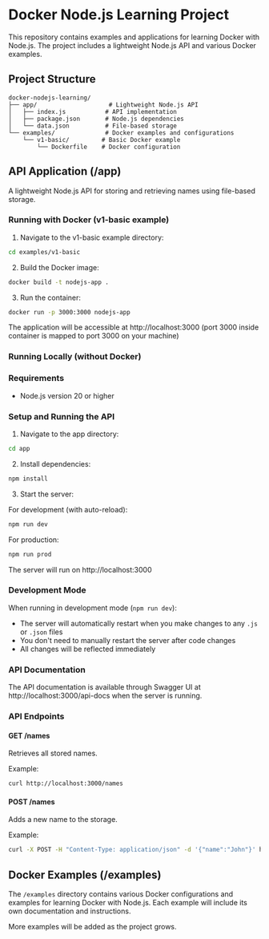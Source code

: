 # Docker Node.js Learning Project

This repository contains examples and applications for learning Docker with Node.js. The project includes a lightweight Node.js API and various Docker examples.

## Project Structure

```
docker-nodejs-learning/
├── app/                    # Lightweight Node.js API
│   ├── index.js           # API implementation
│   ├── package.json       # Node.js dependencies
│   └── data.json          # File-based storage
└── examples/              # Docker examples and configurations
    └── v1-basic/         # Basic Docker example
        └── Dockerfile    # Docker configuration
```

## API Application (/app)

A lightweight Node.js API for storing and retrieving names using file-based storage.

### Running with Docker (v1-basic example)

1. Navigate to the v1-basic example directory:
```bash
cd examples/v1-basic
```

2. Build the Docker image:
```bash
docker build -t nodejs-app .
```

3. Run the container:
```bash
docker run -p 3000:3000 nodejs-app
```

The application will be accessible at http://localhost:3000 (port 3000 inside container is mapped to port 3000 on your machine)

### Running Locally (without Docker)

### Requirements

- Node.js version 20 or higher

### Setup and Running the API

1. Navigate to the app directory:
```bash
cd app
```

2. Install dependencies:
```bash
npm install
```

3. Start the server:

For development (with auto-reload):
```bash
npm run dev
```

For production:
```bash
npm run prod
```

The server will run on http://localhost:3000

### Development Mode

When running in development mode (`npm run dev`):
- The server will automatically restart when you make changes to any `.js` or `.json` files
- You don't need to manually restart the server after code changes
- All changes will be reflected immediately

### API Documentation

The API documentation is available through Swagger UI at http://localhost:3000/api-docs when the server is running.

### API Endpoints

#### GET /names
Retrieves all stored names.

Example:
```bash
curl http://localhost:3000/names
```

#### POST /names
Adds a new name to the storage.

Example:
```bash
curl -X POST -H "Content-Type: application/json" -d '{"name":"John"}' http://localhost:3000/names
```

## Docker Examples (/examples)

The `/examples` directory contains various Docker configurations and examples for learning Docker with Node.js. Each example will include its own documentation and instructions.

More examples will be added as the project grows. 